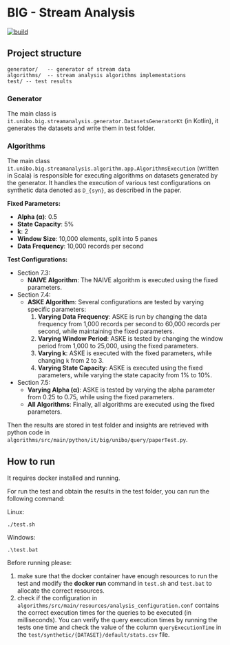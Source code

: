 # BIG - Stream Analysis

[![build](https://github.com/big-unibo/stream-analysis#big---project-template-stream-analysis/actions/workflows/build.yml/badge.svg)](https://github.com/big-unibo/stream-analysis#big---project-template-stream-analysis/actions/workflows/build.yml)

## Project structure
    generator/   -- generator of stream data
    algorithms/  -- stream analysis algorithms implementations
    test/ -- test results
### Generator
The main class is `it.unibo.big.streamanalysis.generator.DatasetsGeneratorKt` (in Kotlin),
it generates the datasets and write them in test folder.

### Algorithms
The main class `it.unibo.big.streamanalysis.algorithm.app.AlgorithmsExecution` (written in Scala) is responsible for executing algorithms 
on datasets generated by the generator. It handles the execution of various test configurations on synthetic data denoted as `D_{syn}`, 
as described in the paper.

**Fixed Parameters:**
- **Alpha (α)**: 0.5
- **State Capacity**: 5%
- **k**: 2
- **Window Size**: 10,000 elements, split into 5 panes
- **Data Frequency**: 10,000 records per second

**Test Configurations:**
- Section 7.3:
  - **NAIVE Algorithm**: The NAIVE algorithm is executed using the fixed parameters.
- Section 7.4:
  - **ASKE Algorithm**: Several configurations are tested by varying specific parameters:
      1. **Varying Data Frequency**: ASKE is run by changing the data frequency from 1,000 records per second to 60,000 records per second, while maintaining the fixed parameters.
      2. **Varying Window Period**: ASKE is tested by changing the window period from 1,000 to 25,000, using the fixed parameters.
      3. **Varying k**: ASKE is executed with the fixed parameters, while changing `k` from 2 to 3.
      4. **Varying State Capacity**: ASKE is executed using the fixed parameters, while varying the state capacity from 1% to 10%.
- Section 7.5:
  - **Varying Alpha (α)**: ASKE is tested by varying the alpha parameter from 0.25 to 0.75, while using the fixed parameters.
  - **All Algorithms**: Finally, all algorithms are executed using the fixed parameters.


Then the results are stored in test folder and insights are retrieved with python code in `algorithms/src/main/python/it/big/unibo/query/paperTest.py`.

## How to run
It requires docker installed and running.

For run the test and obtain the results in the test folder, you can run the following command:

Linux:
```shell
./test.sh
```

Windows:
```shell
.\test.bat
```


Before running please:
1. make sure that the docker container have enough resources to run the test
   and modify the **docker run** command in `test.sh` and `test.bat` to allocate the correct resources.
2. check if the configuration in `algorithms/src/main/resources/analysis_configuration.conf`
   contains the correct execution times for the queries to be executed (in milliseconds).
   You can verify the query execution times by running the tests one time and check the
   value of the column `queryExecutionTime` in the `test/synthetic/{DATASET}/default/stats.csv` file.